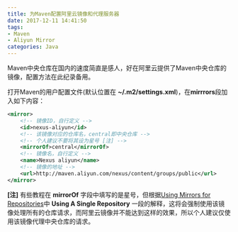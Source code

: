 ```yaml
---
title: 为Maven配置阿里云镜像和代理服务器
date: 2017-12-11 14:41:50
tags:
- Maven
- Aliyun Mirror
categories: Java
---
```

Maven中央仓库在国内的速度简直是感人，好在阿里云提供了Maven中央仓库的镜像，配置方法在此纪录备用。

<!-- more -->

打开Maven的用户配置文件(默认位置在 **~/.m2/settings.xml**)，在**mirrrors**段加入如下内容：

```xml
<mirror>
    <!-- 镜像ID，自行定义 -->
    <id>nexus-aliyun</id> 
    <!-- 该镜像对应的仓库名，central即中央仓库 -->
    <!-- 个人建议不要将其设为星号 [注] -->
    <mirrorOf>central</mirrorOf> 
    <!-- 镜像名，自行定义 -->
    <name>Nexus aliyun</name> 
    <!-- 镜像的地址 -->
    <url>http://maven.aliyun.com/nexus/content/groups/public</url> 
</mirror>
```

**[注]** 有些教程在 **mirrorOf** 字段中填写的是星号，但根据[Using Mirrors for Repositories](https://maven.apache.org/guides/mini/guide-mirror-settings.html)中 **Using A Single Repository** 一段的解释，这将会强制使用该镜像处理所有的仓库请求，而阿里云镜像并不能达到这样的效果，所以个人建议仅使用该镜像代理中央仓库的请求。